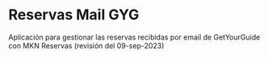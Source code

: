 ﻿# Reservas Mail GYG

Aplicación para gestionar las reservas recibidas por email de GetYourGuide con MKN Reservas  (revisión del 09-sep-2023)

